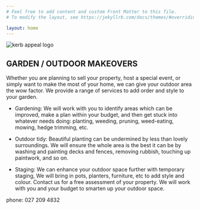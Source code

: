```yaml
---
# Feel free to add content and custom Front Matter to this file.
# To modify the layout, see https://jekyllrb.com/docs/themes/#overriding-theme-defaults

layout: home
---
```


 <img src="../img sm/KA.jpg" alt="kerb appeal logo">
 

## GARDEN / OUTDOOR MAKEOVERS

Whether you are planning to sell your property, host a special event, or simply want to make the most of your home, we can give your outdoor area the wow factor. We provide a range of services to add order and style to your garden.

* Gardening: We will work with you to identify areas which can be improved, make a plan within your budget, and then get stuck into whatever needs doing:  planting, weeding, pruning, weed-eating, mowing, hedge trimming, etc.

* Outdoor tidy: Beautiful planting can be undermined by less than lovely surroundings. We will ensure the whole area is the best it can be by washing and painting decks and fences, removing rubbish, touching up paintwork, and so on.

* Staging: We can enhance your outdoor space further with temporary staging, We will bring in pots, planters, furniture, etc to add style and colour.
Contact us for a free assessment of your property. We will work with you and your budget to smarten up your outdoor space.


phone: 027 209 4832
